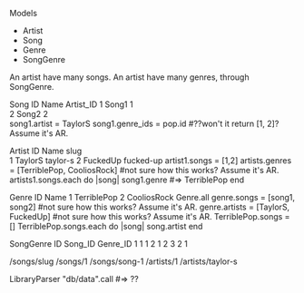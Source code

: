 Models
- Artist
- Song
- Genre
- SongGenre

An artist have many songs.
An artist have many genres, through SongGenre.

Song
ID    Name    Artist_ID
1     Song1   1          
2     Song2   2         
song1.artist = TaylorS
song1.genre_ids = pop.id #??won't it return [1, 2]? Assume it's AR.

Artist
ID    Name      slug  
1     TaylorS   taylor-s
2     FuckedUp  fucked-up
artist1.songs = [1,2]
artists.genres = [TerriblePop, CooliosRock] #not sure how this works? Assume it's AR.
artists1.songs.each do |song|
  song1.genre #=> TerriblePop
end

Genre
ID    Name
1     TerriblePop
2     CooliosRock
Genre.all
genre.songs = [song1, song2] #not sure how this works? Assume it's AR.
genre.artists = [TaylorS, FuckedUp] #not sure how this works? Assume it's AR.
TerriblePop.songs = []
TerriblePop.songs.each do |song|
  song.artist
end

SongGenre
ID    Song_ID   Genre_ID
1     1         1
2     1         2
3     2         1

/songs/slug
/songs/1
/songs/song-1
/artists/1
/artists/taylor-s


LibraryParser
"db/data".call #=> ??
